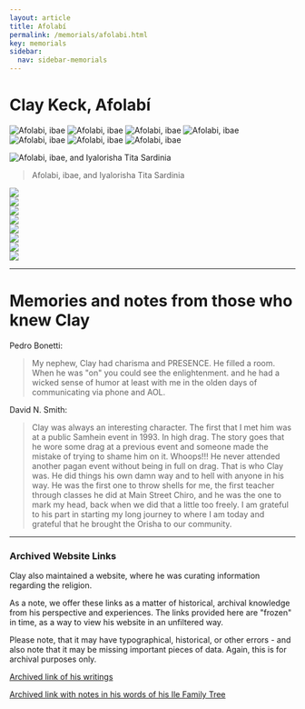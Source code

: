 ```yaml
---
layout: article
title: Afolabí
permalink: /memorials/afolabi.html
key: memorials
sidebar:
  nav: sidebar-memorials
---
```


# Clay Keck, Afolabí



![Afolabi, ibae](afolabi/46775496_2100009300298472_8475438451880099840_n.jpeg)
![Afolabi, ibae](afolabi/46837033_2100009430298459_6132916542217650176_n.jpeg)
![Afolabi, ibae](afolabi/46881353_2100009396965129_6221779982507573248_n.jpeg)
![Afolabi, ibae](afolabi/46089077_2267484966805296_7509274993025351680_n.jpg)
![Afolabi, ibae](afolabi/45751588_2267485026805290_4155534910766972928_n.jpg)
![Afolabi, ibae](afolabi/45818928_2267484956805297_8143675695965405184_n.jpg)
![Afolabi, ibae](afolabi/45984835_2267484963471963_7868558185680863232_n.jpg)


![Afolabi, ibae, and Iyalorisha Tita Sardinia](afolabi/46759399_2100009490298453_6245879765559934976_n.jpeg)
> Afolabi, ibae, and Iyalorisha Tita Sardinia












<div class="swiper">
  <div class="swiper__wrapper">
    <div class="swiper__slide"><img class="lightbox-ignore" src="afolabi/46775496_2100009300298472_8475438451880099840_n.jpeg"/></div>
    <div class="swiper__slide"><img class="lightbox-ignore" src="afolabi/46837033_2100009430298459_6132916542217650176_n.jpeg"/></div>
    <div class="swiper__slide"><img class="lightbox-ignore" src="afolabi/46881353_2100009396965129_6221779982507573248_n.jpeg"/></div>
    <div class="swiper__slide"><img class="lightbox-ignore" src="afolabi/46089077_2267484966805296_7509274993025351680_n.jpg"/></div>
    <div class="swiper__slide"><img class="lightbox-ignore" src="afolabi/45751588_2267485026805290_4155534910766972928_n.jpg"/></div>
    <div class="swiper__slide"><img class="lightbox-ignore" src="afolabi/45818928_2267484956805297_8143675695965405184_n.jpg"/></div>
    <div class="swiper__slide"><img class="lightbox-ignore" src="afolabi/45984835_2267484963471963_7868558185680863232_n.jpg"/></div>
    <div class="swiper__slide"><img class="lightbox-ignore" src="afolabi/46759399_2100009490298453_6245879765559934976_n.jpeg"/></div>
  </div>
  <div class="swiper__button swiper__button--prev fas fa-chevron-left"></div>
  <div class="swiper__button swiper__button--next fas fa-chevron-right"></div>
</div>


---
# Memories and notes from those who knew Clay

Pedro Bonetti:
> My nephew, Clay had charisma and PRESENCE. He filled a room. When he was "on" you could see the enlightenment. and he had a wicked sense of humor at least with me in the olden days of communicating via phone and AOL.



David N. Smith:
> Clay was always an interesting character. The first that I met him was at a public Samhein event in 1993. In high drag. The story goes that he wore some drag at a previous event and someone made the mistake of trying to shame him on it. Whoops!!! He never attended another pagan event without being in full on drag. That is who Clay was. He did things his own damn way and to hell with anyone in his way. He was the first one to throw shells for me, the first teacher through classes he did at Main Street Chiro, and he was the one to mark my head, back when we did that a little too freely. I am grateful to his part in starting my long journey to where I am today and grateful that he brought the Orisha to our community.




---

### Archived Website Links

Clay also maintained a website, where he was curating information regarding the religion.

As a note, we offer these links as a matter of historical, archival knowledge from his perspective and experiences.  The links provided here are "frozen" in time, as a way to view his website in an unfiltered way.

Please note, that it may have typographical, historical, or other errors - and also note that it may be missing important pieces of data.  Again, this is for archival purposes only.

[Archived link of his writings](https://web.archive.org/web/20210208213715/https://mysticcurio.tripod.com/stuffiwrote.htm)

[Archived link with notes in his words of his Ile Family Tree](https://web.archive.org/web/20220124180156/https://mysticcurio.tripod.com/ileafolabi.htm)


<script>
  {%- include scripts/lib/swiper.js -%}
  var SOURCES = window.TEXT_VARIABLES.sources;
  window.Lazyload.js(SOURCES.jquery, function() {
    $('.swiper-demo--0').swiper();
    $('.swiper-demo--1').swiper();
    $('.swiper-demo--2').swiper();
    $('.swiper-demo--3').swiper();
    $('.swiper-demo--4').swiper({ animation: false });
  });
</script>
